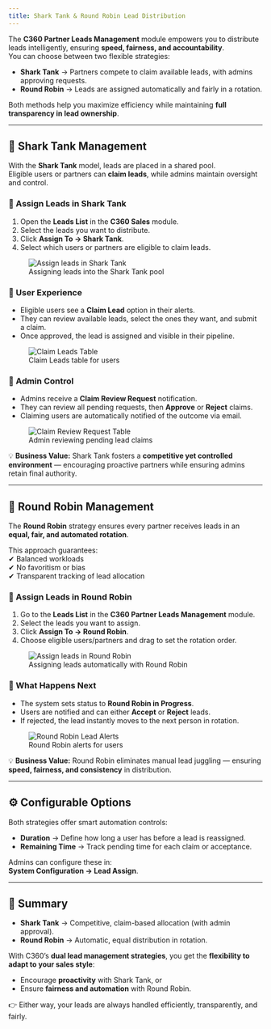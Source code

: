 ```yaml
---
title: Shark Tank & Round Robin Lead Distribution
---
```


The **C360 Partner Leads Management** module empowers you to distribute leads intelligently, ensuring **speed, fairness, and accountability**.  
You can choose between two flexible strategies:

- **Shark Tank** → Partners compete to claim available leads, with admins approving requests.
- **Round Robin** → Leads are assigned automatically and fairly in a rotation.

Both methods help you maximize efficiency while maintaining **full transparency in lead ownership**.

---

## 🦈 Shark Tank Management

With the **Shark Tank** model, leads are placed in a shared pool.  
Eligible users or partners can **claim leads**, while admins maintain oversight and control.

### 🔹 Assign Leads in Shark Tank

1. Open the **Leads List** in the **C360 Sales** module.
2. Select the leads you want to distribute.
3. Click **Assign To → Shark Tank**.
4. Select which users or partners are eligible to claim leads.

<figure>
  <img src="/media/shortcut/shark-tank-and-round-robin/shark-tank-assign.png" alt="Assign leads in Shark Tank" />
  <figcaption>Assigning leads into the Shark Tank pool</figcaption>
</figure>

### 🔹 User Experience

- Eligible users see a **Claim Lead** option in their alerts.
- They can review available leads, select the ones they want, and submit a claim.
- Once approved, the lead is assigned and visible in their pipeline.

<figure>
  <img src="/media/shortcut/shark-tank-and-round-robin/shark-tank-claim-request.png" alt="Claim Leads Table" />
  <figcaption>Claim Leads table for users</figcaption>
</figure>

### 🔹 Admin Control

- Admins receive a **Claim Review Request** notification.
- They can review all pending requests, then **Approve** or **Reject** claims.
- Claiming users are automatically notified of the outcome via email.

<figure>
  <img src="/media/shortcut/shark-tank-and-round-robin/shark-tank-claim-review-request.png" alt="Claim Review Request Table" />
  <figcaption>Admin reviewing pending lead claims</figcaption>
</figure>

💡 **Business Value:** Shark Tank fosters a **competitive yet controlled environment** — encouraging proactive partners while ensuring admins retain final authority.

---

## 🔄 Round Robin Management

The **Round Robin** strategy ensures every partner receives leads in an **equal, fair, and automated rotation**.

This approach guarantees:  
✔ Balanced workloads  
✔ No favoritism or bias  
✔ Transparent tracking of lead allocation

### 🔹 Assign Leads in Round Robin

1. Go to the **Leads List** in the **C360 Partner Leads Management** module.
2. Select the leads you want to assign.
3. Click **Assign To → Round Robin**.
4. Choose eligible users/partners and drag to set the rotation order.

<figure>
  <img src="/media/shortcut/shark-tank-and-round-robin/round-robin-assign.png" alt="Assign leads in Round Robin" />
  <figcaption>Assigning leads automatically with Round Robin</figcaption>
</figure>

### 🔹 What Happens Next

- The system sets status to **Round Robin in Progress**.
- Users are notified and can either **Accept** or **Reject** leads.
- If rejected, the lead instantly moves to the next person in rotation.

<figure>
  <img src="/media/shortcut/shark-tank-and-round-robin/round-robin-claim.png" alt="Round Robin Lead Alerts" />
  <figcaption>Round Robin alerts for users</figcaption>
</figure>

💡 **Business Value:** Round Robin eliminates manual lead juggling — ensuring **speed, fairness, and consistency** in distribution.

---

## ⚙️ Configurable Options

Both strategies offer smart automation controls:

- **Duration** → Define how long a user has before a lead is reassigned.
- **Remaining Time** → Track pending time for each claim or acceptance.

Admins can configure these in:  
**System Configuration → Lead Assign**.

---

## 📌 Summary

- **Shark Tank** → Competitive, claim-based allocation (with admin approval).
- **Round Robin** → Automatic, equal distribution in rotation.

With C360’s **dual lead management strategies**, you get the **flexibility to adapt to your sales style**:

- Encourage **proactivity** with Shark Tank, or
- Ensure **fairness and automation** with Round Robin.

👉 Either way, your leads are always handled efficiently, transparently, and fairly.
